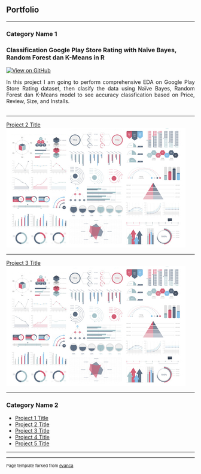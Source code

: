 ## Portfolio

---

### Category Name 1 
### Classification Google Play Store Rating with Naïve Bayes, Random Forest dan K-Means in R
[![View on GitHub](https://img.shields.io/badge/GitHub-View_on_GitHub-blue?logo=GitHub)](https://github.com/KevinaWindy/Business-Analitics)

<div style="text-align: justify">In this project I am going to perform comprehensive EDA on Google Play Store Rating dataset, then clasify the data using Naïve Bayes, Random Forest dan K-Means model to see accuracy classfication based on Price, Review, Size, and Installs.</div>
<br>

---
[Project 2 Title](/pdf/sample_presentation.pdf)
<img src="images/dummy_thumbnail.jpg?raw=true"/>

---
[Project 3 Title](http://example.com/)
<img src="images/dummy_thumbnail.jpg?raw=true"/>

---

### Category Name 2

- [Project 1 Title](http://example.com/)
- [Project 2 Title](http://example.com/)
- [Project 3 Title](http://example.com/)
- [Project 4 Title](http://example.com/)
- [Project 5 Title](http://example.com/)

---




---
<p style="font-size:11px">Page template forked from <a href="https://github.com/evanca/quick-portfolio">evanca</a></p>
<!-- Remove above link if you don't want to attibute -->
